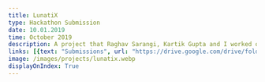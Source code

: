 ```yaml
---
title: LunatiX
type: Hackathon Submission
date: 10.01.2019
time: October 2019
description: A project that Raghav Sarangi, Kartik Gupta and I worked on for an IT event - Exun 2019. This was an idea documentation that aimed at agricultural development on the lunar surface.
links: [{text: "Submissions", url: "https://drive.google.com/drive/folders/1E7EJTsJhww2c5vz1DRLYnc9JRg6RynOU"}]
image: /images/projects/lunatix.webp
displayOnIndex: True
---
```


